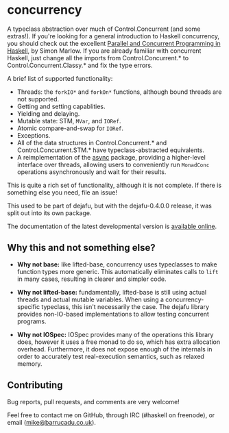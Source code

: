 concurrency
===========

A typeclass abstraction over much of Control.Concurrent (and some
extras!). If you're looking for a general introduction to Haskell
concurrency, you should check out the excellent
[Parallel and Concurrent Programming in Haskell][parconc], by Simon
Marlow. If you are already familiar with concurrent Haskell, just
change all the imports from Control.Concurrent.* to
Control.Concurrent.Classy.* and fix the type errors.

A brief list of supported functionality:

- Threads: the `forkIO*` and `forkOn*` functions, although bound
  threads are not supported.
- Getting and setting capablities.
- Yielding and delaying.
- Mutable state: STM, `MVar`, and `IORef`.
- Atomic compare-and-swap for `IORef`.
- Exceptions.
- All of the data structures in Control.Concurrent.* and
  Control.Concurrent.STM.* have typeclass-abstracted equivalents.
- A reimplementation of the [async][] package, providing a
  higher-level interface over threads, allowing users to conveniently
  run `MonadConc` operations asynchronously and wait for their
  results.

This is quite a rich set of functionality, although it is not
complete. If there is something else you need, file an issue!

This used to be part of dejafu, but with the dejafu-0.4.0.0 release,
it was split out into its own package.

The documentation of the latest developmental version is
[available online][docs].

Why this and not something else?
--------------------------------

- **Why not base:** like lifted-base, concurrency uses typeclasses to
  make function types more generic. This automatically eliminates
  calls to `lift` in many cases, resulting in clearer and simpler
  code.

- **Why not lifted-base:** fundamentally, lifted-base is still using
  actual threads and actual mutable variables. When using a
  concurrency-specific typeclass, this isn't necessarily the case. The
  dejafu library provides non-IO-based implementations to allow
  testing concurrent programs.

- **Why not IOSpec:** IOSpec provides many of the operations this
  library does, however it uses a free monad to do so, which has extra
  allocation overhead. Furthermore, it does not expose enough of the
  internals in order to accurately test real-execution semantics, such
  as relaxed memory.

Contributing
------------

Bug reports, pull requests, and comments are very welcome!

Feel free to contact me on GitHub, through IRC (#haskell on freenode),
or email (mike@barrucadu.co.uk).

[docs]:    https://docs.barrucadu.co.uk/concurrency/dejafu-0.4
[async]:   https://hackage.haskell.org/package/async
[parconc]: http://chimera.labs.oreilly.com/books/1230000000929
